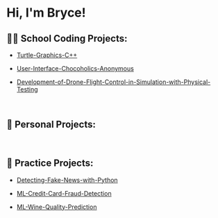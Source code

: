 <h1>Hi, I'm Bryce! </h1>

<h2>👨‍💻 School Coding Projects:</h2>

- [Turtle-Graphics-C++](https://github.com/MrBHerring/Turtle-Graphics-C-Plus-Plus)

- [User-Interface-Chocoholics-Anonymous](https://github.com/MrBHerring/User-Interface-Chocoholics-Anonymous)

- [Development-of-Drone-Flight-Control-in-Simulation-with-Physical-Testing](https://github.com/MrBHerring/Development-of-Drone-Flight-Control-in-Simulation-with-Physical-Testing)

<br>

<h2>📓 Personal Projects:</h2>


<br>

<h2>📒 Practice Projects:</h2>

- [Detecting-Fake-News-with-Python](https://github.com/MrBHerring/Detecting-Fake-News-with-Python)

- [ML-Credit-Card-Fraud-Detection](https://github.com/MrBHerring/ML-Credit-Card-Fraud-Detection)

- [ML-Wine-Quality-Prediction](https://github.com/MrBHerring/ML-Wine-Quality-Prediction)







<!--

<h2>👨‍💻 Coding Projects:</h2>


<h2> Certifications</h2>



<h2>📺 Popular YouTube Videos</h2>




<h2> 🤳 Connect with me:</h2>

[<img align="left" alt="JoshMadakor | YouTube" width="22px" src="https://cdn.jsdelivr.net/npm/simple-icons@v3/icons/youtube.svg" />][youtube]
[<img align="left" alt="JoshMadakor | Twitter" width="22px" src="https://cdn.jsdelivr.net/npm/simple-icons@v3/icons/twitter.svg" />][twitter]
[<img align="left" alt="JoshMadakor | LinkedIn" width="22px" src="https://cdn.jsdelivr.net/npm/simple-icons@v3/icons/linkedin.svg" />][linkedin]
[<img align="left" alt="JoshMadakor | Instagram" width="22px" src="https://cdn.jsdelivr.net/npm/simple-icons@v3/icons/instagram.svg" />][instagram]

[twitter]: https://twitter.com/joshmadakor
[youtube]: https://www.youtube.com/c/joshmadakor
[instagram]: https://www.instagram.com/joshmadakor/
[linkedin]: https://linkedin.com/in/joshmadakor

-->

<!--
**joshmadakor1/joshmadakor1** is a ✨ _special_ ✨ repository because its `README.md` (this file) appears on your GitHub profile.

Here are some ideas to get you started:

- 🔭 I’m currently working on ...
- 🌱 I’m currently learning ...
- 👯 I’m looking to collaborate on ...
- 🤔 I’m looking for help with ...
- 💬 Ask me about ...
- 📫 How to reach me: ...
- 😄 Pronouns: ...
- ⚡ Fun fact: ...
-->
